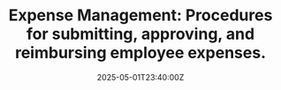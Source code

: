 ---
title: 'Expense Management: Procedures for submitting, approving, and reimbursing
  employee expenses.'
linkTitle: 'Expense Management: Procedures for submitting, approving, and reimbursing
  employee expenses.'
date: '2025-05-01T23:40:00Z'
weight: 1
description: Standardized process for submitting, approving, and reimbursing employee
  expenses includes steps for submission, review by approvers, processing by finance,
  and compliance with company policies and ISO standards. Claims must be submitted
  within 30 days and require accurate documentation.
draft: false
ref: expense-management-procedures-for-submitting-approving-and-reimbursing-employee-expenses
---